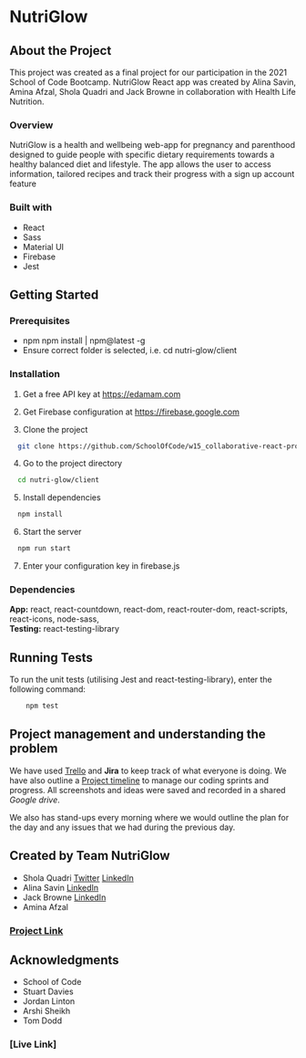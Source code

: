 # NutriGlow

## About the Project

This project was created as a final project for our participation in the 2021 School of Code Bootcamp. NutriGlow React app was created by Alina Savin, Amina Afzal, Shola Quadri and Jack Browne in collaboration with Health Life Nutrition.

### Overview

NutriGlow is a health and wellbeing web-app for pregnancy and parenthood designed to guide people with specific dietary requirements towards a healthy balanced diet and lifestyle. The app allows the user to access information, tailored recipes and track their progress with a sign up account feature

### Built with

- React
- Sass
- Material UI
- Firebase
- Jest

## Getting Started

### Prerequisites

- npm
  npm install | npm@latest -g
- Ensure correct folder is selected, i.e. cd nutri-glow/client

### Installation

1. Get a free API key at https://edamam.com
2. Get Firebase configuration at https://firebase.google.com

3. Clone the project

```bash
  git clone https://github.com/SchoolOfCode/w15_collaborative-react-project-team-f-plantasty.git
```

4. Go to the project directory

```bash
  cd nutri-glow/client
```

5. Install dependencies

```bash
  npm install
```

6. Start the server

```bash
  npm run start
```

7. Enter your configuration key in firebase.js

### Dependencies

**App:** react, react-countdown, react-dom, react-router-dom, react-scripts, react-icons, node-sass,  
**Testing:** react-testing-library

## Running Tests

To run the unit tests (utilising Jest and react-testing-library), enter the following command:

```bash
    npm test
```

## Project management and understanding the problem

We have used [Trello](https://trello.com/b/upYLypOD/team-f-final-project) and **Jira** to keep track of what everyone is doing. We have also outline a [Project timeline](https://docs.google.com/spreadsheets/d/1xzCqbwaTbaTGuGkP9K4_n0n45luToIkwK0QMOIoKTI4/edit#gid=0) to manage our coding sprints and progress. All screenshots and ideas were saved and recorded in a shared _Google drive_.

We also has stand-ups every morning where we would outline the plan for the day and any issues that we had during the previous day.

## Created by Team NutriGlow

- Shola Quadri [Twitter](https://twitter.com/codewurld1) [LinkedIn](linkedin.com/in/shola-quadri-bb6797205/)
- Alina Savin [LinkedIn](https://www.linkedin.com/in/alina-savin-40142982/)
- Jack Browne [LinkedIn](https://www.linkedin.com/in/jack-b-618710141/)
- Amina Afzal

### [Project Link](https://github.com/SchoolOfCode/w20_final-project-team-f)

## Acknowledgments

- School of Code
- Stuart Davies
- Jordan Linton
- Arshi Sheikh
- Tom Dodd

### [Live Link]
